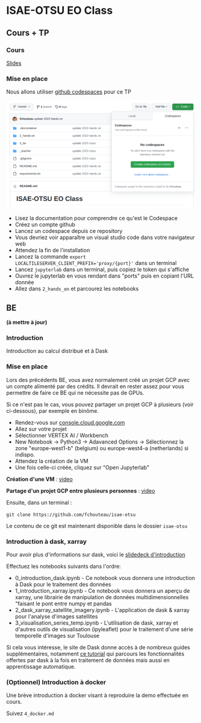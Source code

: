# ISAE-OTSU EO Class

## Cours + TP

### Cours

[Slides](https://docs.google.com/presentation/d/1N54HRcXiMXJWksFLkt6moXJtLa8SI8SOkpHuEMJlVcY/edit?usp=sharing)

### Mise en place

Nous allons utiliser [github codespaces](https://github.com/features/codespaces) pour ce TP

![img.png](_teacher/static/codespaces.png)

- Lisez la documentation pour comprendre ce qu'est le Codespace
- Créez un compte github
- Lancez un codespace depuis ce repository
- Vous devriez voir apparaître un visual studio code dans votre navigateur web
- Attendez la fin de l'installation
- Lancez la commande `export LOCALTILESERVER_CLIENT_PREFIX='proxy/{port}'` dans un terminal
- Lancez `jupyterlab` dans un terminal, puis copiez le token qui s'affiche
- Ouvrez le jupyterlab en vous rendant dans "ports" puis en copiant l'URL donnée
- Allez dans `2_hands_on` et parcourez les notebooks

## BE 

**(à mettre à jour)** 

### Introduction

Introduction au calcul distribué et à Dask

### Mise en place

Lors des précédents BE, vous avez normalement créé un projet GCP avec un compte alimenté par des crédits. Il devrait en rester assez pour vous permettre de faire ce BE qui ne nécessite pas de GPUs. 

Si ce n'est pas le cas, vous pouvez partager un projet GCP à plusieurs (voir ci-dessous), par exemple en binôme.

- Rendez-vous sur [console.cloud.google.com](https://console.cloud.google.com)
- Allez sur votre projet
- Sélectionner VERTEX AI / Workbench
- New Notebook -> Python3 -> Adavanced Options -> Sélectionnez la zone "europe-west1-b" (belgium) ou europe-west4-a (netherlands) si indispo.
- Attendez la création de la VM
- Une fois celle-ci créée, cliquez sur "Open Jupyterlab"

**Création d'une VM** : [video](https://storage.googleapis.com/fchouteau-storage/public/setup_vm.mp4)

**Partage d'un projet GCP entre plusieurs personnes** : [video](https://storage.googleapis.com/fchouteau-storage/public/share_project.mp4)

Ensuite, dans un terminal :

`git clone https://github.com/fchouteau/isae-otsu`

Le contenu de ce git est maintenant disponible dans le dossier `isae-otsu`

### Introduction à dask, xarray

Pour avoir plus d'informations sur dask, voici le [slidedeck d'introduction](https://docs.google.com/presentation/d/e/2PACX-1vSTH2kAR0DCR0nw8pFBe5kuYbOk3inZ9cQfZbzOIRjyzQoVaOoMfI2JONGBz-qsvG_P6g050ddHxSXT/pub?start=false&loop=false&delayms=60000#slide=id.p)

Effectuez les notebooks suivants dans l'ordre:

- 0_introduction_dask.ipynb - Ce notebook vous donnera une introduction à Dask pour le traitement des données
- 1_introduction_xarray.ipynb - Ce notebook vous donnera un aperçu de xarray, une librairie de manipulation de données multidimensionnelles "faisant le pont entre numpy et pandas
- 2_dask_xarray_satellite_imagery.ipynb - L'application de dask & xarray pour l'analyse d'images satellites
- 3_visualisation_series_temp.ipynb - L'utilisation de dask, xarray et d'autres outils de visualisation (ipyleaflet) pour le traitement d'une série temporelle d'images sur Toulouse

Si cela vous intéresse, le site de Dask donne accès à de nombreux guides supplémentaires, notamment [ce tutorial](https://tutorial.dask.org/) qui parcours les fonctionnalités offertes par dask à la fois en traitement de données mais aussi en apprentissage automatique.

### (Optionnel) Introduction à docker

Une brève introduction à docker visant à reproduire la demo effectuée en cours.

Suivez `4_docker.md`
